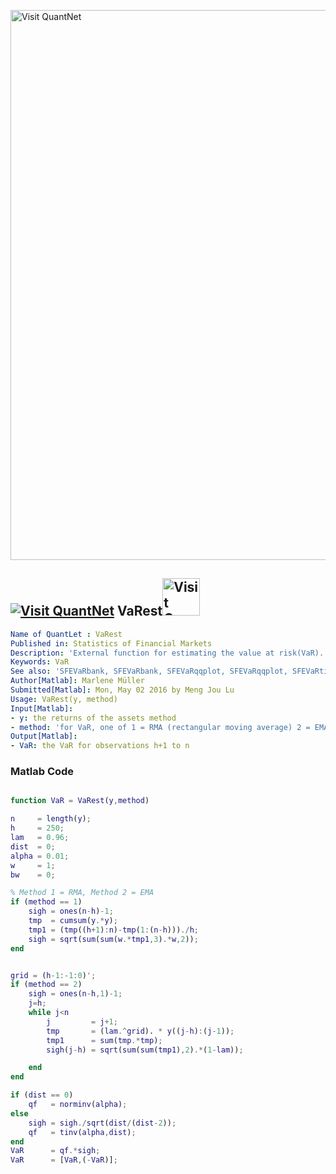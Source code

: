 
[<img src="https://github.com/QuantLet/Styleguide-and-FAQ/blob/master/pictures/banner.png" width="880" alt="Visit QuantNet">](http://quantlet.de/index.php?p=info)

## [<img src="https://github.com/QuantLet/Styleguide-and-Validation-procedure/blob/master/pictures/qloqo.png" alt="Visit QuantNet">](http://quantlet.de/) **VaRest**[<img src="https://github.com/QuantLet/Styleguide-and-Validation-procedure/blob/master/pictures/QN2.png" width="60" alt="Visit QuantNet 2.0">](http://quantlet.de/d3/ia)

```yaml
﻿Name of QuantLet : VaRest
Published in: Statistics of Financial Markets
Description: 'External function for estimating the value at risk(VaR).'
Keywords: VaR
See also: 'SFEVaRbank, SFEVaRbank, SFEVaRqqplot, SFEVaRqqplot, SFEVaRtimeplot, SFEVaRtimeplot, SFEVaRtimeplot, SFEVaRtimeplot2, SFEVaRtimeplot2, VaRqqplot'
Author[Matlab]: Marlene Müller
Submitted[Matlab]: Mon, May 02 2016 by Meng Jou Lu
Usage: VaRest(y, method)
Input[Matlab]: 
- y: the returns of the assets method
- method: 'for VaR, one of 1 = RMA (rectangular moving average) 2 = EMA (exponential moving average)'
Output[Matlab]: 
- VaR: the VaR for observations h+1 to n


```



### Matlab Code
```matlab

function VaR = VaRest(y,method)

n     = length(y);
h     = 250;
lam   = 0.96;
dist  = 0;
alpha = 0.01;
w     = 1;
bw    = 0;

% Method 1 = RMA, Method 2 = EMA
if (method == 1)
    sigh = ones(n-h)-1;
    tmp  = cumsum(y.*y);
    tmp1 = (tmp((h+1):n)-tmp(1:(n-h)))./h;
    sigh = sqrt(sum(sum(w.*tmp1,3).*w,2));
end


grid = (h-1:-1:0)';
if (method == 2)
    sigh = ones(n-h,1)-1;
    j=h;
    while j<n
        j         = j+1;
        tmp       = (lam.^grid). * y((j-h):(j-1));
        tmp1      = sum(tmp.*tmp);
        sigh(j-h) = sqrt(sum(sum(tmp1),2).*(1-lam));

    end
end

if (dist == 0)
    qf   = norminv(alpha);
else
    sigh = sigh./sqrt(dist/(dist-2));
    qf   = tinv(alpha,dist);
end
VaR      = qf.*sigh;
VaR      = [VaR,(-VaR)];
```
